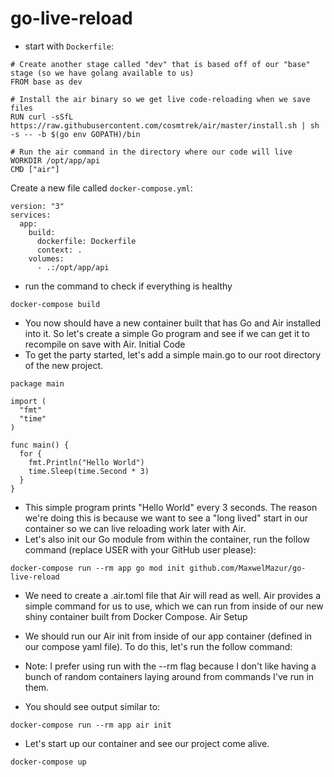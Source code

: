 # go-live-reload

- start with `Dockerfile`:
```shell
# Create another stage called "dev" that is based off of our "base" stage (so we have golang available to us)
FROM base as dev

# Install the air binary so we get live code-reloading when we save files
RUN curl -sSfL https://raw.githubusercontent.com/cosmtrek/air/master/install.sh | sh -s -- -b $(go env GOPATH)/bin

# Run the air command in the directory where our code will live
WORKDIR /opt/app/api
CMD ["air"]
```

Create a new file called `docker-compose.yml`:

```shell
version: "3"
services:
  app:
    build:
      dockerfile: Dockerfile
      context: .
    volumes:
      - .:/opt/app/api
```

- run the command to check if everything is healthy
```shell
docker-compose build
```

- You now should have a new container built that has Go and Air installed into it. So let's create a simple Go program and see if we can get it to recompile on save with Air.
Initial Code
- To get the party started, let's add a simple main.go to our root directory of the new project.
```shell
package main

import (
  "fmt"
  "time"
)

func main() {
  for {
    fmt.Println("Hello World")
    time.Sleep(time.Second * 3)
  }
}
```

- This simple program prints "Hello World" every 3 seconds. The reason we're doing this is because we want to see a "long lived" start in our container so we can live reloading work later with Air.
- Let's also init our Go module from within the container, run the follow command (replace USER with your GitHub user please):
```shell 
docker-compose run --rm app go mod init github.com/MaxwelMazur/go-live-reload
```


- We need to create a .air.toml file that Air will read as well. Air provides a simple command for us to use, which we can run from inside of our new shiny container built from Docker Compose.
Air Setup
- We should run our Air init from inside of our app container (defined in our compose yaml file). To do this, let's run the follow command:

- Note: I prefer using run with the --rm flag because I don't like having a bunch of random containers laying around from commands I've run in them.

- You should see output similar to:

```shell
docker-compose run --rm app air init
```


- Let's start up our container and see our project come alive.
```shell
docker-compose up
```
